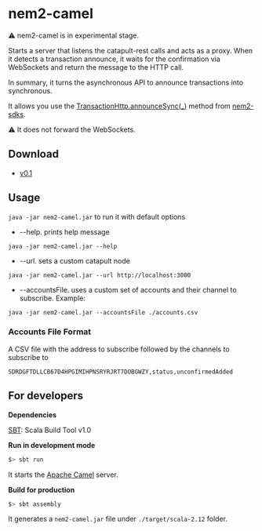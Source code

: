 # nem2-camel

:warning: nem2-camel is in experimental stage.

Starts a server that listens the catapult-rest calls and acts as a proxy.
When it detects a transaction announce, it waits for the confirmation via WebSockets and return the message to the HTTP call.

In summary, it turns the asynchronous API to announce transactions into synchronous.

It allows you use the [TransactionHttp.announceSync(_)](https://nemtech.github.io/nem2-sdk-typescript-javascript/classes/_infrastructure_transactionhttp_.transactionhttp.html#announcesync) method from [nem2-sdks](https://nemtech.github.io/sdk/overview.html#).

:warning: It does not forward the WebSockets.

## Download

- [v0.1](https://github.com/nemtech/nem2-camel/releases/tag/v0.1)


## Usage

`java -jar nem2-camel.jar` to run it with default options

* --help. prints help message

`java -jar nem2-camel.jar --help`

* --url. sets a custom catapult node

`java -jar nem2-camel.jar --url http://localhost:3000`

* --accountsFile. uses a custom set of accounts and their channel to subscribe. Example:

`java -jar nem2-camel.jar --accountsFile ./accounts.csv`

### Accounts File Format

A CSV file with the address to subscribe followed by the channels to subscribe to

`SDRDGFTDLLCB67D4HPGIMIHPNSRYRJRT7DOBGWZY,status,unconfirmedAdded`

## For developers

**Dependencies**

[SBT][sbt]: Scala Build Tool v1.0

**Run in development mode**

```bash
$> sbt run
```

It starts the [Apache Camel][apache-camel] server.

**Build for production**

```bash
$> sbt assembly
```

It generates a `nem2-camel.jar` file under `./target/scala-2.12` folder.

[sbt]: http://www.scala-sbt.org/
[apache-camel]: https://camel.apache.org